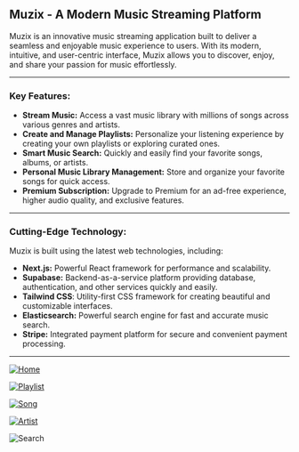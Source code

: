 ## Muzix - A Modern Music Streaming Platform

Muzix is an innovative music streaming application built to deliver a seamless and enjoyable music experience to users.
With its modern, intuitive, and user-centric interface, Muzix allows you to discover, enjoy, and share your passion for
music effortlessly.

------------

### Key Features:

- **Stream Music:** Access a vast music library with millions of songs across various genres and artists.
- **Create and Manage Playlists:** Personalize your listening experience by creating your own playlists or exploring
  curated ones.
- **Smart Music Search:** Quickly and easily find your favorite songs, albums, or artists.
- **Personal Music Library Management:** Store and organize your favorite songs for quick access.
- **Premium Subscription:** Upgrade to Premium for an ad-free experience, higher audio quality, and exclusive features.

------------

### Cutting-Edge Technology:

Muzix is built using the latest web technologies, including:

- **Next.js:** Powerful React framework for performance and scalability.
- **Supabase:** Backend-as-a-service platform providing database, authentication, and other services quickly and easily.
- **Tailwind CSS**: Utility-first CSS framework for creating beautiful and customizable interfaces.
- **Elasticsearch:** Powerful search engine for fast and accurate music search.
- **Stripe:** Integrated payment platform for secure and convenient payment processing.

------------

[![Home](https://media.discordapp.net/attachments/946076828399984653/1250691499818221718/image.png?ex=6673c5ba&is=6672743a&hm=b9a2afd314f4d2d05cb2a08efddc46d2a60c322f9d5ef2a1740aa0107ab31949&=&format=webp&quality=lossless&width=1655&height=987 "Home")](https://media.discordapp.net/attachments/946076828399984653/1250691499818221718/image.png?ex=6673c5ba&is=6672743a&hm=b9a2afd314f4d2d05cb2a08efddc46d2a60c322f9d5ef2a1740aa0107ab31949&=&format=webp&quality=lossless&width=1655&height=987 "Home")

[![Playlist](https://media.discordapp.net/attachments/946076828399984653/1250691573524467832/image.png?ex=6673c5cb&is=6672744b&hm=2ea83fc91530d073d069d1e3dcd42ee57386be0ddadbb098086386b39bcca737&=&format=webp&quality=lossless&width=962&height=574 "Playlist")](https://media.discordapp.net/attachments/946076828399984653/1250691573524467832/image.png?ex=6673c5cb&is=6672744b&hm=2ea83fc91530d073d069d1e3dcd42ee57386be0ddadbb098086386b39bcca737&=&format=webp&quality=lossless&width=962&height=574 "Playlist")

[![Song](https://media.discordapp.net/attachments/946076828399984653/1250691655594545212/image.png?ex=6673c5df&is=6672745f&hm=6f0d69bff75424b49e4a8b040bee82f6623ae42b537e04915271566f96014941&=&format=webp&quality=lossless&width=962&height=574 "Song")](https://media.discordapp.net/attachments/946076828399984653/1250691655594545212/image.png?ex=6673c5df&is=6672745f&hm=6f0d69bff75424b49e4a8b040bee82f6623ae42b537e04915271566f96014941&=&format=webp&quality=lossless&width=962&height=574 "Song")

[![Artist](https://media.discordapp.net/attachments/946076828399984653/1250691917734350920/image.png?ex=6673c61d&is=6672749d&hm=9f0065bc9c25ef9a19f4dcc39fe1004011468f6a17cebc1865dcf47ca3766cbe&=&format=webp&quality=lossless&width=962&height=574 "Artist")](https://media.discordapp.net/attachments/946076828399984653/1250691917734350920/image.png?ex=6673c61d&is=6672749d&hm=9f0065bc9c25ef9a19f4dcc39fe1004011468f6a17cebc1865dcf47ca3766cbe&=&format=webp&quality=lossless&width=962&height=574 "Artist")

![Search](https://media.discordapp.net/attachments/946076828399984653/1250698200038248498/image.png?ex=6673cbf7&is=66727a77&hm=f5723deecc17ad28dd5e8c70a8e65d4b9e7e2f0e2b00a77ee854267d2978a38c&=&format=webp&quality=lossless&width=962&height=574 "Search")
